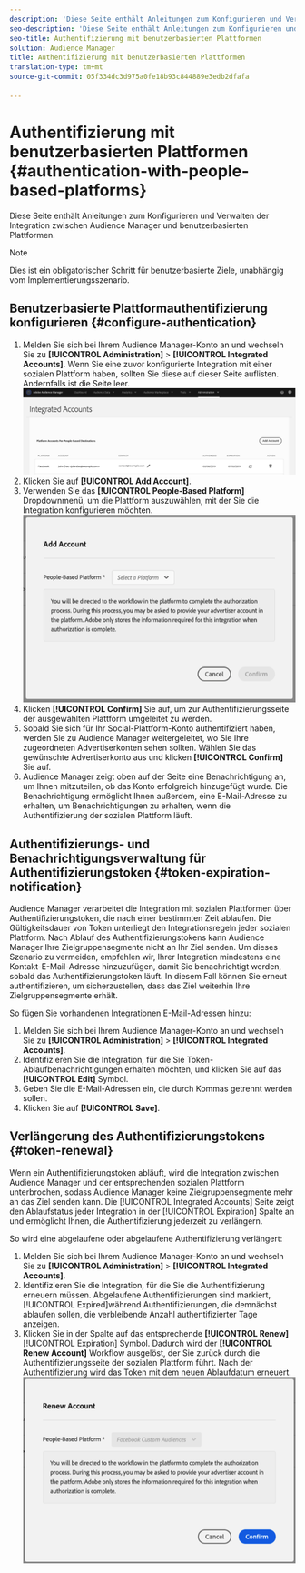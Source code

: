 ```yaml
---
description: 'Diese Seite enthält Anleitungen zum Konfigurieren und Verwalten der Integration zwischen Audience Manager und benutzerbasierten Plattformen. '
seo-description: 'Diese Seite enthält Anleitungen zum Konfigurieren und Verwalten der Integration zwischen Audience Manager und benutzerbasierten Plattformen. '
seo-title: Authentifizierung mit benutzerbasierten Plattformen
solution: Audience Manager
title: Authentifizierung mit benutzerbasierten Plattformen
translation-type: tm+mt
source-git-commit: 05f334dc3d975a0fe18b93c844889e3edb2dfafa

---
```



# Authentifizierung mit benutzerbasierten Plattformen {#authentication-with-people-based-platforms}

Diese Seite enthält Anleitungen zum Konfigurieren und Verwalten der Integration zwischen Audience Manager und benutzerbasierten Plattformen.

>[!NOTE]
>Dies ist ein obligatorischer Schritt für benutzerbasierte Ziele, unabhängig vom Implementierungsszenario.

## Benutzerbasierte Plattformauthentifizierung konfigurieren {#configure-authentication}

1. Melden Sie sich bei Ihrem Audience Manager-Konto an und wechseln Sie zu **[!UICONTROL Administration]** &gt; **[!UICONTROL Integrated Accounts]**. Wenn Sie eine zuvor konfigurierte Integration mit einer sozialen Plattform haben, sollten Sie diese auf dieser Seite auflisten. Andernfalls ist die Seite leer.
   ![personenbasierte Integration](assets/pbd-config.png)
1. Klicken Sie auf **[!UICONTROL Add Account]**.
1. Verwenden Sie das **[!UICONTROL People-Based Platform]** Dropdownmenü, um die Plattform auszuwählen, mit der Sie die Integration konfigurieren möchten.
   ![personenbasierte Plattform](assets/pbd-add.png)
1. Klicken **[!UICONTROL Confirm]** Sie auf, um zur Authentifizierungsseite der ausgewählten Plattform umgeleitet zu werden.
1. Sobald Sie sich für Ihr Social-Plattform-Konto authentifiziert haben, werden Sie zu Audience Manager weitergeleitet, wo Sie Ihre zugeordneten Advertiserkonten sehen sollten. Wählen Sie das gewünschte Advertiserkonto aus und klicken **[!UICONTROL Confirm]** Sie auf.
1. Audience Manager zeigt oben auf der Seite eine Benachrichtigung an, um Ihnen mitzuteilen, ob das Konto erfolgreich hinzugefügt wurde. Die Benachrichtigung ermöglicht Ihnen außerdem, eine E-Mail-Adresse zu erhalten, um Benachrichtigungen zu erhalten, wenn die Authentifizierung der sozialen Plattform läuft.

## Authentifizierungs- und Benachrichtigungsverwaltung für Authentifizierungstoken {#token-expiration-notification}

Audience Manager verarbeitet die Integration mit sozialen Plattformen über Authentifizierungstoken, die nach einer bestimmten Zeit ablaufen. Die Gültigkeitsdauer von Token unterliegt den Integrationsregeln jeder sozialen Plattform. Nach Ablauf des Authentifizierungstokens kann Audience Manager Ihre Zielgruppensegmente nicht an Ihr Ziel senden. Um dieses Szenario zu vermeiden, empfehlen wir, Ihrer Integration mindestens eine Kontakt-E-Mail-Adresse hinzuzufügen, damit Sie benachrichtigt werden, sobald das Authentifizierungstoken läuft. In diesem Fall können Sie erneut authentifizieren, um sicherzustellen, dass das Ziel weiterhin Ihre Zielgruppensegmente erhält.

So fügen Sie vorhandenen Integrationen E-Mail-Adressen hinzu:

1. Melden Sie sich bei Ihrem Audience Manager-Konto an und wechseln Sie zu **[!UICONTROL Administration]** &gt; **[!UICONTROL Integrated Accounts]**.
1. Identifizieren Sie die Integration, für die Sie Token-Ablaufbenachrichtigungen erhalten möchten, und klicken Sie auf das **[!UICONTROL Edit]** Symbol.
1. Geben Sie die E-Mail-Adressen ein, die durch Kommas getrennt werden sollen.
1. Klicken Sie auf **[!UICONTROL Save]**.

## Verlängerung des Authentifizierungstokens {#token-renewal}

Wenn ein Authentifizierungstoken abläuft, wird die Integration zwischen Audience Manager und der entsprechenden sozialen Plattform unterbrochen, sodass Audience Manager keine Zielgruppensegmente mehr an das Ziel senden kann. Die [!UICONTROL Integrated Accounts] Seite zeigt den Ablaufstatus jeder Integration in der [!UICONTROL Expiration] Spalte an und ermöglicht Ihnen, die Authentifizierung jederzeit zu verlängern.

So wird eine abgelaufene oder abgelaufene Authentifizierung verlängert:
1. Melden Sie sich bei Ihrem Audience Manager-Konto an und wechseln Sie zu **[!UICONTROL Administration]** &gt; **[!UICONTROL Integrated Accounts]**.
1. Identifizieren Sie die Integration, für die Sie die Authentifizierung erneuern müssen. Abgelaufene Authentifizierungen sind markiert, [!UICONTROL Expired]während Authentifizierungen, die demnächst ablaufen sollen, die verbleibende Anzahl authentifizierter Tage anzeigen.
1. Klicken Sie in der Spalte auf das entsprechende **[!UICONTROL Renew]**[!UICONTROL Expiration] Symbol. Dadurch wird der **[!UICONTROL Renew Account]** Workflow ausgelöst, der Sie zurück durch die Authentifizierungsseite der sozialen Plattform führt. Nach der Authentifizierung wird das Token mit dem neuen Ablaufdatum erneuert.
   ![pbd-renew](assets/pbd-renew.png)
